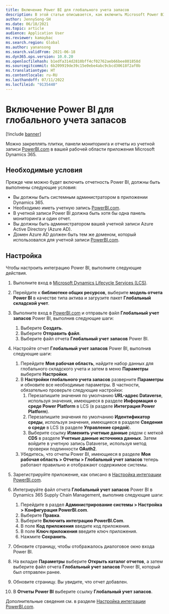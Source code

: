 ```yaml
---
title: Включение Power BI для глобального учета запасов
description: В этой статье описывается, как включить Microsoft Power BI для глобального складского учета.
author: JennySong-SH
ms.date: 06/18/2021
ms.topic: article
audience: Application User
ms.reviewer: kamaybac
ms.search.region: Global
ms.author: yanansong
ms.search.validFrom: 2021-06-18
ms.dyn365.ops.version: 10.0.20
ms.openlocfilehash: b1edfa314d2810bff4cf02762aeb66bee801858d
ms.sourcegitcommit: 6b209919de39c15e0ebe4abc9cbcd30618f2af0b
ms.translationtype: HT
ms.contentlocale: ru-RU
ms.lasthandoff: 07/11/2022
ms.locfileid: "9135440"
---
```

# <a name="enable-power-bi-for-global-inventory-accounting"></a>Включение Power BI для глобального учета запасов

[!include [banner](../includes/banner.md)]

Можно закреплять плитки, панели мониторинга и отчеты из учетной записи [PowerBI.com](https://powerbi.com/) в вашей рабочей области приложения Microsoft Dynamics 365.

## <a name="prerequisites"></a>Необходимые условия

Прежде чем можно будет включить отчетность Power BI, должны быть выполнены следующие условия:

- Вы должны быть системным администратором в приложении Dynamics 365.
- Необходимо иметь учетную запись [PowerBI.com](https://powerbi.com/).
- В учетной записи Power BI должна быть хотя бы одна панель мониторинга и один отчет.
- Вы должны быть администратором вашей учетной записи Azure Active Directory (Azure AD).
- Домен Azure AD должен быть тем же доменом, который использовался для учетной записи [PowerBI.com](https://powerbi.com/).

## <a name="setup"></a>Настройка

Чтобы настроить интеграцию Power BI, выполните следующие действия.

1. Выполните вход в [Microsoft Dynamics Lifecycle Services (LCS)](https://lcs.dynamics.com/Logon/Index).
1. Перейдите к **библиотеке общих ресурсов**, выберите **модель отчета Power BI** в качестве типа актива и загрузите пакет **Глобальный складской учет**. 
1. Выполните вход в [PowerBI.com](https://app.powerbi.com/) и отправьте файл **Глобальный учет запасов** Power BI, выполнив следующие шаги:

    1. Выберите **Создать**.
    1. Выберите **Отправить файл**.
    1. Выберите файл отчета **Глобальный учет запасов** Power BI.

1. Настройте отчет **Глобальный учет запасов** Power BI, выполнив следующие шаги:

    1. Перейдите **Моя рабочая область**, найдите набор данных для глобального складского учета и затем в меню **Параметры** выберите **Настройки**.
    1. В **Настройки глобального учета запасов** разверните **Параметры** и обновите все необходимые параметры. В частности, обязательно проверьте следующие настройки:
        1. Перезапишите значения по умолчанию **URL-адрес Dataverse**, используя значения, имеющиеся в разделе **Информация о среде Power Platform** в LCS (в разделе **Интеграция Power Platform**).
        1. Перезапишите значения по умолчанию **Идентификатор среды**, используя значения, имеющиеся в разделе **Сведения о среде** в LCS (в разделе **Управление средой**).
        1. Выберите ссылку **Изменить учетные данные** рядом с меткой **CDS** в разделе **Учетные данные источника данных**. Затем войдите в учетную запись Dataverse, используя метод проверки подлинности **OAuth2**.
    1. Убедитесь, что отчеты Power BI, имеющиеся в разделе **Моя рабочая область \> Отчеты \> Глобальный учет запасов** теперь работают правильно и отображают содержимое системы.

1. Зарегистрируйте приложение, как описано в [Настройка интеграции PowerBI.com](../../fin-ops-core/dev-itpro/analytics/configure-power-bi-integration.md#registration-process).
1. Интегрируйте файл отчета **Глобальный учет запасов** Power BI в Dynamics 365 Supply Chain Management, выполнив следующие шаги:

    1. Перейдите в раздел **Администрирование системы \> Настройка \> Конфигурация PowerBI.com**.
    1. Выберите **Правка**.
    1. Выберите **Включить интеграцию PowerBI.Com**.
    1. В поле **Код приложения** введите код приложения.
    1. В поле **Ключ приложения** введите ключ приложения.
    1. Нажмите **Сохранить**.

1. Обновите страницу, чтобы отображалось диалоговое окно входа Power BI.
1. На вкладке **Параметры** выберите **Открыть каталог отчетов**, а затем выберите файл отчета **Глобальный учет запасов** Power BI, который был отправлен ранее.
1. Обновите страницу. Вы увидите, что отчет добавлен.
1. В **Отчеты Power BI** выберите ссылку **Глобальный учет запасов**.

Дополнительные сведения см. в разделе [Настройка интеграции PowerBI.com](../../fin-ops-core/dev-itpro/analytics/configure-power-bi-integration.md).
